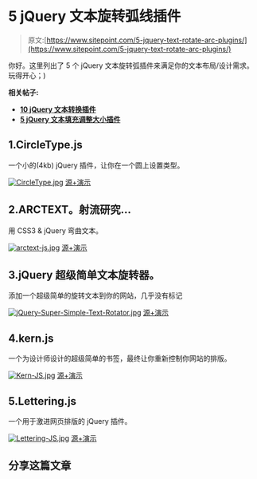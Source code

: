 # 5 jQuery 文本旋转弧线插件

> 原文:[https://www.sitepoint.com/5-jquery-text-rotate-arc-plugins/](https://www.sitepoint.com/5-jquery-text-rotate-arc-plugins/)

你好。这里列出了 5 个 jQuery 文本旋转弧插件来满足你的文本布局/设计需求。玩得开心；)

**相关帖子:**

*   [**10 jQuery 文本转换插件**](http://www.jquery4u.com/plugins/10-jquert-text-transformation-plugins/)
*   [**5 jQuery 文本填充调整大小插件**](http://www.jquery4u.com/plugins/auto-text-fill-resize-plugins/)

## 1.CircleType.js

一个小的(4kb) jQuery 插件，让你在一个圆上设置类型。

[![CircleType.jpg](../Images/e2b059caf4d87aa9d848a957d48ce396.png)](http://circletype.labwire.ca/) 
[源+演示](http://circletype.labwire.ca/)

## 2.ARCTEXT。射流研究…

用 CSS3 & jQuery 弯曲文本。

[![arctext-js.jpg](../Images/f5973d577ea3d0e56e9a20461ffe618f.png)](http://tympanus.net/Development/Arctext/) 
[源+演示](http://tympanus.net/Development/Arctext/)

## 3.jQuery 超级简单文本旋转器。

添加一个超级简单的旋转文本到你的网站，几乎没有标记

[![jQuery-Super-Simple-Text-Rotator.jpg](../Images/9dbcf07ff108d5f65fd66993d3630986.png)](http://www.thepetedesign.com/demos/jquery_super_simple_text_rotator_demo.html) 
[源+演示](http://www.thepetedesign.com/demos/jquery_super_simple_text_rotator_demo.html)

## 4.kern.js

一个为设计师设计的超级简单的书签，最终让你重新控制你网站的排版。

[![Kern-JS.jpg](../Images/75c49e03c436f2c6ea820a3290f81ade.png)](http://www.kernjs.com/) 
[源+演示](http://www.kernjs.com/)

## 5.Lettering.js

一个用于激进网页排版的 jQuery 插件。

[![Lettering-JS.jpg](../Images/cb02508d58e798172b2d154108049b37.png)](http://letteringjs.com/) 
[源+演示](http://letteringjs.com/)

## 分享这篇文章
